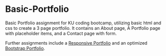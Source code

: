 # Basic-Portfolio

Basic Portfolio assignment for KU coding bootcamp, utilizing basic html and css to create a 3 page portfolio. It contains an About page, A Portfolio page with placeholder items, and a Contact page with form.

Further assignments include a <a href="https://github.com/realSenses/Responsive-Portfolio">Responsive Portfolio</a> and an optimized <a href="https://github.com/realSenses/Bootstrap-Portfolio">Bootstrap Portfolio</a>. 
